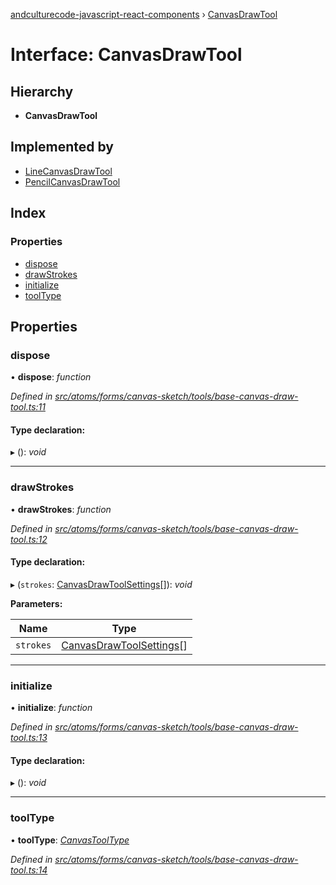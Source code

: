 [andculturecode-javascript-react-components](../README.md) › [CanvasDrawTool](canvasdrawtool.md)

# Interface: CanvasDrawTool

## Hierarchy

* **CanvasDrawTool**

## Implemented by

* [LineCanvasDrawTool](../classes/linecanvasdrawtool.md)
* [PencilCanvasDrawTool](../classes/pencilcanvasdrawtool.md)

## Index

### Properties

* [dispose](canvasdrawtool.md#dispose)
* [drawStrokes](canvasdrawtool.md#drawstrokes)
* [initialize](canvasdrawtool.md#initialize)
* [toolType](canvasdrawtool.md#tooltype)

## Properties

###  dispose

• **dispose**: *function*

*Defined in [src/atoms/forms/canvas-sketch/tools/base-canvas-draw-tool.ts:11](https://github.com/AndcultureCode/AndcultureCode.JavaScript.React.Components/blob/c9cfa12/src/atoms/forms/canvas-sketch/tools/base-canvas-draw-tool.ts#L11)*

#### Type declaration:

▸ (): *void*

___

###  drawStrokes

• **drawStrokes**: *function*

*Defined in [src/atoms/forms/canvas-sketch/tools/base-canvas-draw-tool.ts:12](https://github.com/AndcultureCode/AndcultureCode.JavaScript.React.Components/blob/c9cfa12/src/atoms/forms/canvas-sketch/tools/base-canvas-draw-tool.ts#L12)*

#### Type declaration:

▸ (`strokes`: [CanvasDrawToolSettings](canvasdrawtoolsettings.md)[]): *void*

**Parameters:**

Name | Type |
------ | ------ |
`strokes` | [CanvasDrawToolSettings](canvasdrawtoolsettings.md)[] |

___

###  initialize

• **initialize**: *function*

*Defined in [src/atoms/forms/canvas-sketch/tools/base-canvas-draw-tool.ts:13](https://github.com/AndcultureCode/AndcultureCode.JavaScript.React.Components/blob/c9cfa12/src/atoms/forms/canvas-sketch/tools/base-canvas-draw-tool.ts#L13)*

#### Type declaration:

▸ (): *void*

___

###  toolType

• **toolType**: *[CanvasToolType](../enums/canvastooltype.md)*

*Defined in [src/atoms/forms/canvas-sketch/tools/base-canvas-draw-tool.ts:14](https://github.com/AndcultureCode/AndcultureCode.JavaScript.React.Components/blob/c9cfa12/src/atoms/forms/canvas-sketch/tools/base-canvas-draw-tool.ts#L14)*
